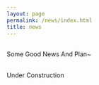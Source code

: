 ```yaml
---
layout: page
permalink: /news/index.html
title: news
---
```


<br>Some Good News And Plan~


<br>Under Construction